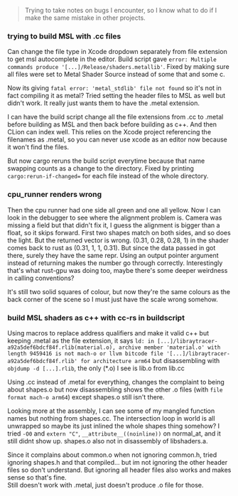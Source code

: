 > Trying to take notes on bugs I encounter, so I know what to do if I make the same mistake in other projects.

### trying to build MSL with .cc files

Can change the file type in Xcode dropdown separately from file extension to get msl autocomplete in the editor. 
Build script gave `error: Multiple commands produce '[...]/Release/shaders.metallib'`.
Fixed by making sure all files were set to Metal Shader Source instead of some that and some c.

Now its giving `fatal error: 'metal_stdlib' file not found` so it's not in fact compiling it as metal? 
Tried setting the header files to MSL as well but didn't work. 
It really just wants them to have the .metal extension. 

I can have the build script change all the file extensions from .cc to .metal before building as MSL 
and then back before building as c++. And then CLion can index well. This relies on the Xcode project 
referencing the filenames as .metal, so you can never use xcode as an editor now because it won't find the files. 

But now cargo reruns the build script everytime because that name swapping counts as a change to the directory. 
Fixed by printing `cargo:rerun-if-changed=` for each file instead of the whole directory. 

### cpu_runner renders wrong

Then the cpu runner had one side all green and one all yellow.
Now I can look in the debugger to see where the alignment problem is.
Camera was missing a field but that didn't fix it, I guess the alignment is bigger than a float, so it skips forward.
First two shapes match on both sides, and so does the light. But the returned vector is wrong.
(0.31, 0.28, 0.28, 1) in the shader comes back to rust as (0.31, 1, 1, 0.31).
But since the data passed in got there, surely they have the same repr.
Using an output pointer argument instead of returning makes the number go through correctly.
Interestingly that's what rust-gpu was doing too, maybe there's some deeper weirdness in calling conventions?

It's still two solid squares of colour, but now they're the same colours as the back corner of the scene so 
I must just have the scale wrong somehow. 

### build MSL shaders as c++ with cc-rs in buildscript

Using macros to replace address qualifiers and make it valid c++ but keeping .metal as the file extension, 
it says `ld: in [...]/libraytracer-a92a5def6bdcf84f.rlib(material.o), archive member 'material.o' with length 9459416 is not mach-o or llvm bitcode file '[...]/libraytracer-a92a5def6bdcf84f.rlib' for architecture arm64`
but disassembling with `objdump -d [...].rlib`, the only (*.o) I see is lib.o from lib.cc

Using .cc instead of .metal for everything, changes the complaint to being about shapes.o 
but now disassembling shows the other .o files (with `file format mach-o arm64`) except shapes.o still isn't there. 

Looking more at the assembly, I can see some of my mangled function names but nothing from shapes.cc. 
The intersection loop in world is all unwrapped so maybe its just inlined the whole shapes thing somehow? 
I tried `-O0` and `extern "C"`, `__attribute__((noinline))` on normal_at, and it still didnt show up.
shapes.o also not in disassembly of libshaders.a. 

Since it complains about common.o when not ignoring common.h,
tried ignoring shapes.h and that compiled... but im not ignoring the other header files so don't understand. 
But ignoring all header files also works and makes sense so that's fine.  
Still doesn't work with .metal, just doesn't produce .o file for those. 
